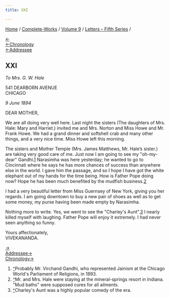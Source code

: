 ```yaml
---
title: XXI

---
```

<div>

[Home](../../../index.htm) / [Complete-Works](../../complete_works.htm)
/ [Volume 9](../volume_9_contents.htm) / [Letters – Fifth
Series](letters_fifth_series_contents.htm) /

[←](020_mother.htm)  
[←Chronology](../../volume_5/epistles_first_series/010_alasinga.htm)  
[←Addressee](020_mother.htm)

## XXI

*To Mrs. G. W. Hale*

541 DEARBORN AVENUE  
CHICAGO

*9 June 1894*

DEAR MOTHER,

We are all doing very well here. Last night the sisters (The daughters
of Mrs. Hale: Mary and Harriet.) invited me and Mrs. Norton and Miss
Howe and Mr. Frank Howe. We had a grand dinner and softshell crab and
many other things, and a very nice time. Miss Howe left this morning.

The sisters and Mother Temple (Mrs. James Matthews, Mr. Hale’s sister.)
are taking very good care of me. Just now I am going to see my
"oh-my-dear" Gandhi.[1](#fn1) Narasimha was here yesterday; he wanted to
go to Cincinnati where he says he has more chances of success than
anywhere else in the world. I gave him the passage, and so I hope I have
got the white elephant out of my hands for the time being. How is Father
Pope doing now? Hope he has been much benefited by the mudfish
business.[2](#fn2)

I had a very beautiful letter from Miss Guernsey of New York, giving you
her regards. I am going downtown to buy a new pair of shoes as well as
to get some money, my purse having been made empty by Narasimha.

Nothing more to write. Yes, we went to see the "Charley's
Aunt".[3](#fn3) I nearly killed myself with laughing. Father Pope will
enjoy it extremely. I had never seen anything so funny.

Yours affectionately,  
VIVEKANANDA.

[→](022_mother.htm)  
[Addressee→](022_mother.htm)  
[Chronology→](../../volume_7/epistles_third_series/22_adhyapakji.htm)

</div>

1.  [^](#fn1_1)Probably Mr. Virchand Gandhi, who represented Jainism at
    the Chicago World's Parliament of Religions, in 1893.
2.  [^](#fn2_1)Mr. and Mrs. Hale were staying at the mineral-springs
    resort in Indiana. "Mud baths" were supposed cures for all ailments.
3.  [^](#fn3_1)Charley's Aunt was a highly popular comedy of the era.
